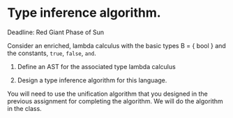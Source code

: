 # Type inference algorithm.

Deadline: Red Giant Phase of Sun

Consider an enriched, lambda calculus with the basic types B = { bool }
and the constants, `true`, `false`, `and`.

1. Define an AST for the associated type lambda calculus

2. Design a type inference algorithm for this language.

You will need to use the unification algorithm that you designed in
the previous assignment for completing the algorithm. We will do the
algorithm in the class.